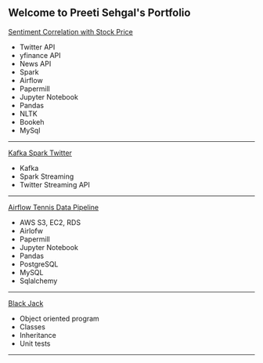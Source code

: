 ## Welcome to Preeti Sehgal's Portfolio

[Sentiment Correlation with Stock Price](https://github.com/Preeti0118/Sentiment_Correlation_Stock)
 - Twitter API
 - yfinance API
 - News API
 - Spark
 - Airflow
 - Papermill
 - Jupyter Notebook
 - Pandas
 - NLTK
 - Bookeh
 - MySql
 
---
[Kafka Spark Twitter](https://github.com/Preeti0118/TwitterKafkaSpark)
 - Kafka
 - Spark Streaming
 - Twitter Streaming API 

---
[Airflow Tennis Data Pipeline](https://github.com/Preeti0118/Tennis_Data_Pipeline_Airflow_Project)
 - AWS S3, EC2, RDS
 - Airlofw
 - Papermill
 - Jupyter Notebook
 - Pandas
 - PostgreSQL
 - MySQL
 - Sqlalchemy
 
 

---
[Black Jack](https://github.com/Preeti0118/PythonFundamentals.Labs.BlackJack)
 - Object oriented program
 - Classes
 - Inheritance
 - Unit tests

---

